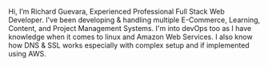 Hi, I’m Richard Guevara, Experienced Professional Full Stack Web Developer. I've been developing & handling multiple E-Commerce, Learning, Content, and Project Management Systems. I'm into devOps too as I have knowledge when it comes to linux and Amazon Web Services. I also know how DNS & SSL works especially with complex setup and if implemented using AWS.
